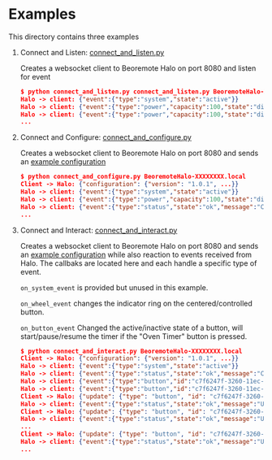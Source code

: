 # Examples

This directory contains three examples

1. Connect and
   Listen: [connect_and_listen.py](https://github.com/bang-olufsen/beoremote-halo/blob/main/examples/connect_and_listen.py)

   Creates a websocket client to Beoremote Halo on port 8080 and listen for event
    ```json
    $ python connect_and_listen.py connect_and_listen.py BeoremoteHalo-XXXXXXXX.local
    Halo -> client: {"event":{"type":"system","state":"active"}}
    Halo -> client: {"event":{"type":"power","capacity":100,"state":"discharging"}}
    Halo -> client: {"event":{"type":"power","capacity":100,"state":"discharging"}}
   ...
   ```
2. Connect and
   Configure: [connect_and_configure.py](https://github.com/bang-olufsen/beoremote-halo/blob/main/examples/connect_and_configure.py)

   Creates a websocket client to Beoremote Halo on port 8080 and sends
   an [example configuration](https://github.com/bang-olufsen/beoremote-halo/blob/main/examples/beoremotehalo.py#L292)
    ```json
    $ python connect_and_configure.py BeoremoteHalo-XXXXXXXX.local
    Client -> Halo: {"configuration": {"version": "1.0.1", ...}}
    Halo -> client: {"event":{"type":"system","state":"active"}}
    Halo -> client: {"event":{"type":"power","capacity":100,"state":"discharging"}}
    Halo -> client: {"event":{"type":"status","state":"ok","message":"Configuration"}}
    ...
    ```
3. Connect and
   Interact: [connect_and_interact.py](https://github.com/bang-olufsen/beoremote-halo/blob/main/examples/connect_and_interact.py)

   Creates a websocket client to Beoremote Halo on port 8080 and sends
   an [example configuration](https://github.com/bang-olufsen/beoremote-halo/blob/main/examples/beoremotehalo.py#L292)
   while also reaction to events received from Halo. The callbaks are located here and each handle a specific type of
   event.

   `on_system_event` is provided but unused in this example.

   `on_wheel_event` changes the indicator ring on the centered/controlled button.

   `on_button_event` Changed the active/inactive state of a button, will start/pause/resume the timer if the "Oven Timer" button is pressed.

   ```json
   $ python connect_and_interact.py BeoremoteHalo-XXXXXXXX.local
   Client -> Halo: {"configuration": {"version": "1.0.1", ...}}
   Halo -> client: {"event":{"type":"system","state":"active"}}
   Halo -> client: {"event":{"type":"status","state":"ok","message":"Configuration"}}
   Halo -> client: {"event":{"type":"button","id":"c7f6247f-3260-11ec-bd30-51f891360684","state":"pressed"}}
   Halo -> client: {"event":{"type":"button","id":"c7f6247f-3260-11ec-bd30-51f891360684","state":"released"}}
   Client -> Halo: {"update": {"type": "button", "id": "c7f6247f-3260-11ec-bd30-51f891360684", "state": "active"}}
   Halo -> client: {"event":{"type":"status","state":"ok","message":"Update"}}
   Client -> Halo: {"update": {"type": "button", "id": "c7f6247f-3260-11ec-bd30-51f891360684", "content": {"text": "01:35"}}}
   Halo -> client: {"event":{"type":"status","state":"ok","message":"Update"}}
   ...
   Client -> Halo: {"update": {"type": "button", "id": "c7f6247f-3260-11ec-bd30-51f891360684", "content": {"text": "01:22"}}}
   Halo -> client: {"event":{"type":"status","state":"ok","message":"Update"}}
   ...
   ```